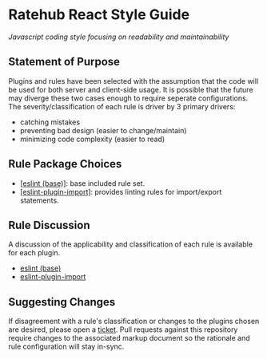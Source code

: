 # Ratehub React Style Guide
*Javascript coding style focusing on readability and maintainability*

## Statement of Purpose
Plugins and rules have been selected with the assumption that the code will be used for both server and client-side usage.  It is possible that the future may diverge these two cases enough to require seperate configurations.  The severity/classification of each rule is driver by 3 primary drivers:
* catching mistakes
* preventing bad design (easier to change/maintain)
* minimizing code complexity (easier to read)

## Rule Package Choices
* [[eslint (base)]](https://eslint.org/docs/rules/): base included rule set.
* [[eslint-plugin-import]](https://www.npmjs.com/package/eslint-plugin-import): provides linting rules for import/export statements.

## Rule Discussion
A discussion of the applicability and classification of each rule is available for each plugin.
* [eslint (base)](https://github.com/ratehub/code-style/tree/master/javascript/rules/base.md)
* [eslint-plugin-import](https://github.com/ratehub/code-style/tree/master/javascript/rules/import.md)

## Suggesting Changes
If disagreement with a rule's classification or changes to the plugins chosen are desired, please open a [ticket](https://github.com/ratehub/code-style/issues).  Pull requests against this repository require changes to the associated markup document so the rationale and rule configuration will stay in-sync.
